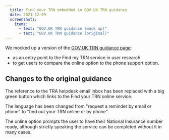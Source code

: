 ```yaml
---
  title: Find your TRN embedded in GOV.UK TRN guidance
  date: 2021-12-09
  screenshots:
    items:
      - text: "GOV.UK TRN guidance (mock up)"
      - text: "GOV.UK TRN guidance (original)"
---
```

We mocked up a version of the [GOV.UK TRN guidance page](https://www.gov.uk/guidance/teacher-reference-number-trn):

* as an entry point to the Find my TRN service in user research
* to get users to compare the online option to the phone support option.

## Changes to the original guidance

The reference to the TRA helpdesk email inbox has been replaced with a big green button which links to the Find your TRN online service.

The language has been changed from "request a reminder by email or phone" to "find out your TRN online or by phone".

The online option prompts the user to have their National Insurance number ready, although strictly speaking the service can be completed without it in many cases.
